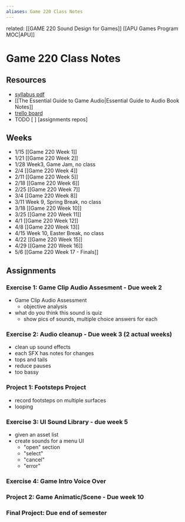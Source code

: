 ```yaml
---
aliases: Game 220 Class Notes
---
```


related: [[GAME 220 Sound Design for Games]] [[APU Games Program MOC|APU]]

# Game 220 Class Notes

## Resources
- [syllabus pdf](https://drive.google.com/file/d/186sxK5CyzCnww-TBSRLQmuPVBCH8z6cg/view?usp=sharing)
- [[The Essential Guide to Game Audio|Essential Guide to Audio Book Notes]]
- [trello board](https://trello.com/b/bg0gDxFM/game-220-20)
- TODO [ ] [assignments repos]

## Weeks
- 1/15 [[Game 220 Week 1]]
- 1/21 [[Game 220 Week 2]]
- 1/28 Week3, Game Jam, no class
- 2/4 [[Game 220 Week 4]]
- 2/11 [[Game 220 Week 5]]
- 2/18 [[Game 220 Week 6]]
- 2/25 [[Game 220 Week 7]]
- 3/4 [[Game 220 Week 8]]
- 3/11 Week 9, Spring Break, no class
- 3/18 [[Game 220 Week 10]]
- 3/25 [[Game 220 Week 11]]
- 4/1 [[Game 220 Week 12]]
- 4/8 [[Game 220 Week 13]]
- 4/15 Week 10, Easter Break, no class
- 4/22 [[Game 220 Week 15]]
- 4/29 [[Game 220 Week 16]]
- 5/6 [[Game 220 Week 17 - Finals]]

## Assignments
### Exercise 1: Game Clip Audio Assesment - Due week 2 
- Game Clip Audio Assessment 
	- objective analysis
- what do you think this sound is quiz
	- show pics of sounds, multiple choice answers for each
### Exercise 2: Audio cleanup - Due week 3 (2 actual weeks)
- clean up sound effects
- each SFX has notes for changes
- tops and tails
- reduce pauses
- too bassy
### Project 1: Footsteps Project
  - record footsteps on multiple surfaces
  - looping
### Exercise 3: UI Sound Library  - due week 5
- given an asset list
- create sounds for a menu UI
  - "open" section
  - "select"
  - "cancel"
  - "error"
### Exercise 4: Game Intro Voice Over
### Project 2: Game Animatic/Scene - Due week 10 
### Final Project: Due end of semester